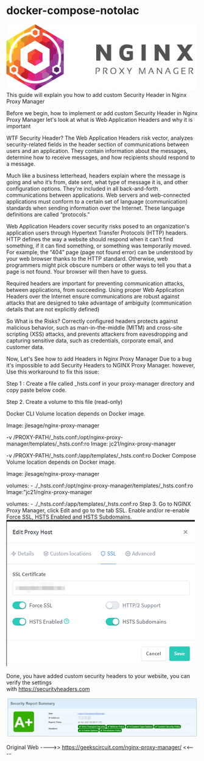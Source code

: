 # docker-compose-notolac

![Alt text](image.png)
This guide will explain you how to add custom Security Header in Nginx Proxy Manager

Before we begin, how to implement or add custom Security Header in Nginx Proxy Manager let's look at what is Web Application Headers and why it is important

WTF Security Header?
The Web Application Headers risk vector, analyzes security-related fields in the header section of communications between users and an application. They contain information about the messages, determine how to receive messages, and how recipients should respond to a message.

Much like a business letterhead, headers explain where the message is going and who it’s from, date sent, what type of message it is, and other configuration options. They're included in all back-and-forth communications between applications. Web servers and web-connected applications must conform to a certain set of language (communication) standards when sending information over the Internet. These language definitions are called “protocols.”

Web Application Headers cover security risks posed to an organization's application users through Hypertext Transfer Protocols (HTTP) headers. HTTP defines the way a website should respond when it can’t find something, if it can find something, or something was temporarily moved. For example, the “404” page (page not found error) can be understood by your web browser thanks to the HTTP standard. Otherwise, web programmers might pick obscure numbers or other ways to tell you that a page is not found. Your browser will then have to guess.

Required headers are important for preventing communication attacks, between applications, from succeeding. Using proper Web Application Headers over the Internet ensure communications are robust against attacks that are designed to take advantage of ambiguity (communication details that are not explicitly defined)

So What is the Risks?
Correctly configured headers protects against malicious behavior, such as man-in-the-middle (MITM) and cross-site scripting (XSS) attacks, and prevents attackers from eavesdropping and capturing sensitive data, such as credentials, corporate email, and customer data.

Now, Let's See how to add Headers in Nginx Proxy Manager
Due to a bug it's impossible to add Security Headers to NGINX Proxy Manager.
however, Use this workaround to fix this issue:

Step 1 : Create a file called \_hsts.conf in your proxy-manager directory and copy paste below code.

Step 2. Create a volume to this file (read-only)

Docker CLI
Volume location depends on Docker image.

Image: jlesage/nginx-proxy-manager

-v /PROXY-PATH/\_hsts.conf:/opt/nginx-proxy-manager/templates/\_hsts.conf:ro
Image: jc21/nginx-proxy-manager

-v /PROXY-PATH/\_hsts.conf:/app/templates/\_hsts.conf:ro
Docker Compose
Volume location depends on Docker image.

Image: jlesage/nginx-proxy-manager

volumes: - ./\_hsts.conf:/opt/nginx-proxy-manager/templates/\_hsts.conf:ro
Image:"jc21/nginx-proxy-manager

volumes: - ./\_hsts.conf:/app/templates/\_hsts.conf:ro
Step 3.
Go to NGINX Proxy Manager, click Edit and go to the tab SSL.
Enable and/or re-enable Force SSL, HSTS Enabled and HSTS Subdomains.
![Alt text](image-1.png)

Done, you have added custom security headers to your website, you can verify the settings  
with https://securityheaders.com

![Alt text](image-2.png)

Original Web ---->> https://geekscircuit.com/nginx-proxy-manager/ <<----
